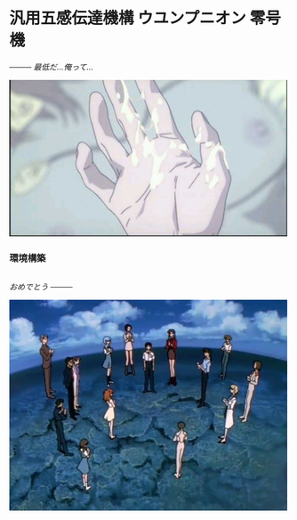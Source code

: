 # 汎用五感伝達機構 ウユンプニオン 零号機

*──── 最低だ...俺って...*

<img src="images/saiteida_orette.jpg" width="500px">

### 環境構築

```bash

```

*おめでとう ────*

<img src="images/omedetou.jpg" width="500px">
